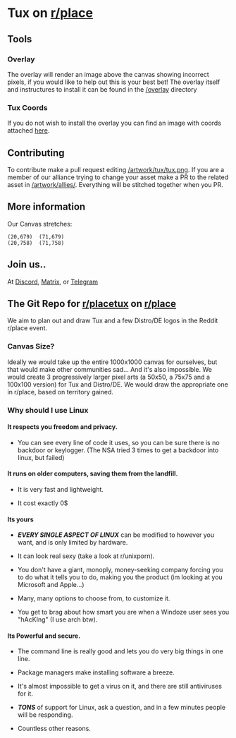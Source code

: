 # Tux on [r/place](https://www.reddit.com/r/place/?cx=36&cy=736&px=12)

## Tools

### Overlay

The overlay will render an image above the canvas showing incorrect pixels, if you would like to help out this is your best bet!
The overlay itself and instructures to install it can be found in the [/overlay](https://github.com/r-PlaceTux/place_tux/tree/main/overlay) directory

### Tux Coords

If you do not wish to install the overlay you can find an image with coords attached [here](https://r-placetux.github.io/place_tux/tux_coords.png).

## Contributing

To contribute make a pull request editing [/artwork/tux/tux.png](https://github.com/r-PlaceTux/place_tux/blob/main/artwork/tux/tux.png). If you are a member of our alliance trying to change your asset make a PR to the related asset in [/artwork/allies/](https://github.com/r-PlaceTux/place_tux/tree/main/artwork/allies). Everything will be stitched together when you PR.

## More information

Our Canvas stretches:

```
(20,679)  (71,679)
(20,758)  (71,758)
```

## Join us..

At [Discord](https://discord.gg/cYB7GjWNp8), [Matrix](https://matrix.to/#/#placetux:matrix.org), or [Telegram](https://t.me/+ykZ9LXrdFJZkNzRh)

## The Git Repo for [r/placetux](https://reddit.com/r/placetux) on [r/place](https://reddit.com/r/place)

We aim to plan out and draw Tux and a few Distro/DE logos in the Reddit r/place event.

### Canvas Size?

Ideally we would take up the entire 1000x1000 canvas for ourselves, but that would make other communities sad... And it's also impossible. We would create 3 progressively larger pixel arts (a 50x50, a 75x75 and a 100x100 version) for Tux and Distro/DE. We would draw the appropriate one in r/place, based on territory gained.

### Why should I use Linux

#### It respects you freedom and privacy.

- You can see every line of code it uses, so you can be sure there is no backdoor or keylogger. (The NSA tried 3 times to get a backdoor into linux, but failed)

#### It runs on older computers, saving them from the landfill.

- It is very fast and lightweight.

- It cost exactly 0$

#### Its yours

- **_EVERY SINGLE ASPECT OF LINUX_** can be modified to however you want, and is only limited by hardware.

- It can look real sexy (take a look at r/unixporn).

- You don't have a giant, monoply, money-seeking company forcing you to do what it tells you to do, making you the product (im looking at you Microsoft and Apple...)

- Many, many options to choose from, to customize it.

- You get to brag about how smart you are when a Windoze user sees you "hAcKIng" (I use arch btw).

#### Its Powerful and secure.

- The command line is really good and lets you do very big things in one line.

- Package managers make installing software a breeze.

- It's almost impossible to get a virus on it, and there are still antiviruses for it.

- **_TONS_** of support for Linux, ask a question, and in a few minutes people will be responding.

- Countless other reasons.
